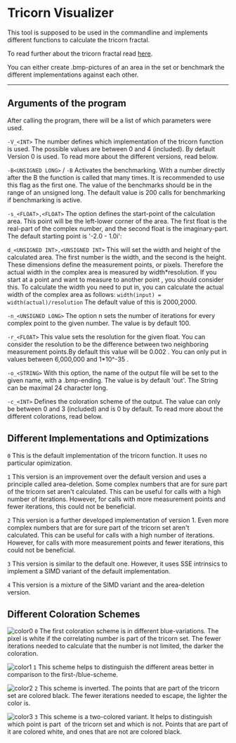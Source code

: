 # Tricorn Visualizer

This tool is supposed to be used in the commandline and implements different functions to calculate the tricorn fractal.

To read further about the tricorn fractal read [here](https://en.wikipedia.org/wiki/Tricorn_(mathematics)).

You can either create .bmp-pictures of an area in the set or benchmark the different implementations against each other.

---

## Arguments of the program

After calling the program, there will be a list of which parameters were used.

`-V_<INT>`   The number defines which implementation of the tricorn function is used. The possible values are between 0 and 4 (included). By default Version 0 is used. To read more about the different versions, read below.

`-B<UNSIGNED LONG>` / `-B`   Activates the benchmarking. With a number directly after the B the function is called that many times. It is recommended to use this flag as the first one. The value of the benchmarks should be in the range of an unsigned long. The default value is 200 calls for benchmarking if benchmarking is active.

`-s_<FLOAT>,<FLOAT>`   The option defines the start-point of the calculation area. This point will be the left-lower corner of the area. The first float is the real-part of the complex number, and the second float is the imaginary-part. The default starting point is '-2.0 - 1.0i':

`d_<UNSIGNED INT>,<UNSIGNED INT>` This will set the width and height of the calculated area. The first number is the width, and the second is the height. These dimensions define the measurement points, or pixels. Therefore the actual width in the complex area is measured by width*resolution. If you start at a point and want to measure to another point , you should consider this. To calculate the width you need to put in, you can calculate the actual width of the complex area as follows:  `width(input) = width(actual)/resolution` The default value of this is 2000,2000.

`-n_<UNSIGNED LONG>` The option n sets the number of iterations for every complex point to the given number. The value is by default 100.

`-r_<FLOAT>` This value sets the resolution for the given float. You can consider the resolution to be the difference between two neighboring measurement points.By default this value will be 0.002 . You can only put in values between 6,000,000 and 1*10^-35 .

`-o_<STRING>` With this option, the name of the output file will be set to the given name, with a .bmp-ending. The value is by default 'out'. The String can be maximal 24 character long.

`-c_<INT>` Defines the coloration scheme of the output. The value can only be between 0 and 3 (included) and is 0 by default. To read more about the different colorations, read below.


## Different Implementations and Optimizations

`0` This is the default implementation of the tricorn function. It uses no particular opimization.

`1` This version is an improvement over the default version and uses a principle called area-deletion. Some complex numbers that are for sure part of the tricorn set aren't calculated. This can be useful for calls with a high number of iterations. However, for calls with more measurement points and fewer iterations, this could not be beneficial.

`2` This version is a further developed implementation of version 1. Even more complex numbers that are for sure part of the tricorn set aren't calculated. This can be useful for calls with a high number of iterations. However, for calls with more measurement points and fewer iterations, this could not be beneficial.

`3` This version is similar to the default one. However, it uses SSE intrinsics to implement a SIMD variant of the default implementation.

`4` This version is a mixture of the SIMD variant and the area-deletion version.
            

## Different Coloration Schemes

![color0](https://user-images.githubusercontent.com/83243533/236499400-ef37317c-78be-4630-933a-9f200eb5b92d.jpg)
`0` The first coloration scheme is in different blue-variations. The pixel is white if the correlating number is part of the tricorn set. The fewer iterations needed to calculate that the number is not limited, the darker the coloration.

![color1](https://user-images.githubusercontent.com/83243533/236499553-c3f0fa0e-f88f-4583-9fac-696a8e36fb2f.jpg)
`1` This scheme helps to distinguish the different areas better in comparison to the first-/blue-scheme.

![color2](https://user-images.githubusercontent.com/83243533/236499622-559cce05-25ef-423e-8e1f-5d4932cde8d9.jpg)
`2` This scheme is inverted. The points that are part of the tricorn set are colored black. The fewer iterations needed to escape, the lighter the color is.

![color3](https://user-images.githubusercontent.com/83243533/236499678-a553a1c2-fd2d-4b30-9ddc-0e7d3d2ea6e1.jpg)
`3` This scheme is a two-colored variant. It helps to distinguish which point is part  of the tricorn set and which is not. Points that are part of it are colored white, and ones that are not are colored black.
            
